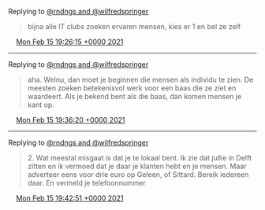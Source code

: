 Replying to [@rndngs and @wilfredspringer](https://twitter.com/rndngs/status/1359483429277040649)

> bijna alle IT clubs zoeken ervaren mensen, kies er 1 en bel ze zelf

<img src="../../media/tweet.ico" width="12" /> [Mon Feb 15 19:26:15 +0000 2021](https://twitter.com/DromerDenker/status/1361396425125482499)

----

Replying to [@rndngs and @wilfredspringer](https://twitter.com/rndngs/status/1361397736189419526)

> aha\. Welnu, dan moet je beginnen die mensen als individu te zien\. De meesten zoeken betekenisvol werk voor een baas die ze ziet en waardeert\. Als je bekend bent als die baas, dan komen mensen je kant op\.

<img src="../../media/tweet.ico" width="12" /> [Mon Feb 15 19:36:20 +0000 2021](https://twitter.com/DromerDenker/status/1361398960171188230)

----

Replying to [@rndngs and @wilfredspringer](https://twitter.com/rndngs/status/1361397736189419526)

> 2\. Wat meestal misgaat is dat je te lokaal bent\. Ik zie dat jullie in Delft zitten en ik vermoed dat je daar je klanten hebt en je mensen\. Maar adverteer eens voor drie euro op Geleen, of Sittard\. Bereik iedereen daar\. En vermeld je telefoonnummer

<img src="../../media/tweet.ico" width="12" /> [Mon Feb 15 19:42:51 +0000 2021](https://twitter.com/DromerDenker/status/1361400601184239617)